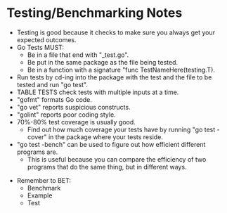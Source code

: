 # Testing/Benchmarking Notes

- Testing is good because it checks to make sure you always get your expected outcomes.
- Go Tests MUST:
  - Be in a file that end with "\_test.go".
  - Be put in the same package as the file being tested.
  - Be in a function with a signature "func TestNameHere(testing.T).
- Run tests by cd-ing into the package with the test and the file to be tested and run "go test".
- TABLE TESTS check tests with multiple inputs at a time.
- "gofmt" formats Go code.
- "go vet" reports suspicious constructs.
- "golint" reports poor coding style.
- 70%-80% test coverage is usually good.
  - Find out how much coverage your tests have by running "go test -cover" in the package where your tests reside.
- "go test -bench" can be used to figure out how efficient different programs are.
  - This is useful because you can compare the efficiency of two programs that do the same thing, but in different ways.

* Remember to BET:
  - Benchmark
  - Example
  - Test
